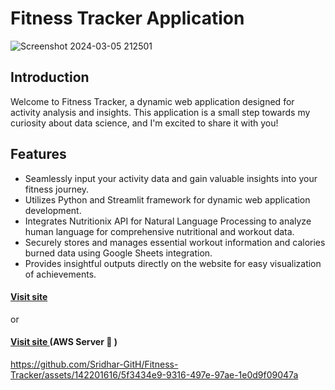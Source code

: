 # Fitness Tracker Application 

![Screenshot 2024-03-05 212501](https://github.com/Sridhar-GitH/Fitness-Tracker/assets/142201616/9af8a13d-a809-43d8-9691-aa9611be78df)


## Introduction

Welcome to Fitness Tracker, a dynamic web application designed for activity analysis and insights. This application is a small step towards my curiosity about data science, and I'm excited to share it with you!

## Features

- Seamlessly input your activity data and gain valuable insights into your fitness journey.
- Utilizes Python and Streamlit framework for dynamic web application development.
- Integrates Nutritionix API for Natural Language Processing to analyze human language for comprehensive nutritional and workout data.
- Securely stores and manages essential workout information and calories burned data using Google Sheets integration.
- Provides insightful outputs directly on the website for easy visualization of achievements.

#### <a href="https://fitness-tracker-yxox.onrender.com/"> Visit site </a>
or
#### <a href="http://54.227.116.222:8501/"> Visit site </a> (AWS Server 🤫 )


https://github.com/Sridhar-GitH/Fitness-Tracker/assets/142201616/5f3434e9-9316-497e-97ae-1e0d9f09047a
